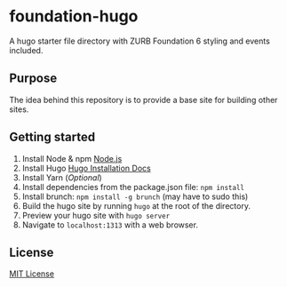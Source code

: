 # foundation-hugo
A hugo starter file directory with ZURB Foundation 6 styling and events included.

## Purpose
The idea behind this repository is to provide a base site for building other sites.

## Getting started
1. Install Node & npm [Node.js](https://nodejs.org/en/)
2. Install Hugo [Hugo Installation Docs](https://gohugo.io/)
3. Install Yarn \(*Optional*\)
4. Install dependencies from the package.json file: `npm install`
5. Install brunch: `npm install -g brunch` (may have to sudo this)
6. Build the hugo site by running `hugo` at the root of the directory.
7. Preview your hugo site with `hugo server`
8. Navigate to `localhost:1313` with a web browser.

## License
[MIT License](http://choosealicense.com/licenses/mit/)
